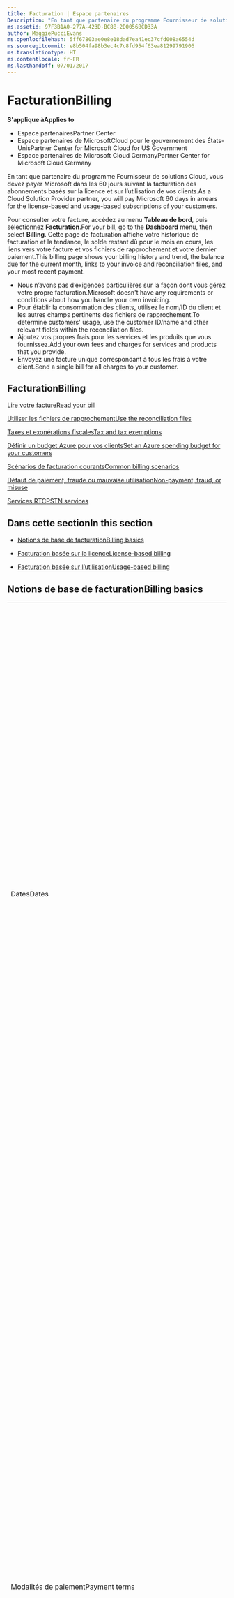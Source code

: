 ```yaml
---
title: Facturation | Espace partenaires
Description: "En tant que partenaire du programme Fournisseur de solutions Cloud, vous devez payer Microsoft dans les 60 jours suivant la facturation des abonnements basés sur la licence et sur l’utilisation de vos clients."
ms.assetid: 97F3B1A0-277A-423D-BC8B-2D0056BCD33A
author: MaggiePucciEvans
ms.openlocfilehash: 5ff67803ae0e8e18dad7ea41ec37cfd008a6554d
ms.sourcegitcommit: e8b504fa98b3ec4c7c8fd954f63ea81299791906
ms.translationtype: HT
ms.contentlocale: fr-FR
ms.lasthandoff: 07/01/2017
---
```

# <a name="billing"></a><span data-ttu-id="495c7-103">Facturation</span><span class="sxs-lookup"><span data-stu-id="495c7-103">Billing</span></span>

**<span data-ttu-id="495c7-104">S'applique à</span><span class="sxs-lookup"><span data-stu-id="495c7-104">Applies to</span></span>**

-  <span data-ttu-id="495c7-105">Espace partenaires</span><span class="sxs-lookup"><span data-stu-id="495c7-105">Partner Center</span></span>
-  <span data-ttu-id="495c7-106">Espace partenaires de MicrosoftCloud pour le gouvernement des États-Unis</span><span class="sxs-lookup"><span data-stu-id="495c7-106">Partner Center for Microsoft Cloud for US Government</span></span>
-  <span data-ttu-id="495c7-107">Espace partenaires de Microsoft Cloud Germany</span><span class="sxs-lookup"><span data-stu-id="495c7-107">Partner Center for Microsoft Cloud Germany</span></span>

<span data-ttu-id="495c7-108">En tant que partenaire du programme Fournisseur de solutions Cloud, vous devez payer Microsoft dans les 60 jours suivant la facturation des abonnements basés sur la licence et sur l’utilisation de vos clients.</span><span class="sxs-lookup"><span data-stu-id="495c7-108">As a Cloud Solution Provider partner, you will pay Microsoft 60 days in arrears for the license-based and usage-based subscriptions of your customers.</span></span>

<span data-ttu-id="495c7-109">Pour consulter votre facture, accédez au menu **Tableau de bord**, puis sélectionnez **Facturation**.</span><span class="sxs-lookup"><span data-stu-id="495c7-109">For your bill, go to the **Dashboard** menu, then select **Billing**.</span></span> <span data-ttu-id="495c7-110">Cette page de facturation affiche votre historique de facturation et la tendance, le solde restant dû pour le mois en cours, les liens vers votre facture et vos fichiers de rapprochement et votre dernier paiement.</span><span class="sxs-lookup"><span data-stu-id="495c7-110">This billing page shows your billing history and trend, the balance due for the current month, links to your invoice and reconciliation files, and your most recent payment.</span></span>

-   <span data-ttu-id="495c7-111">Nous n’avons pas d’exigences particulières sur la façon dont vous gérez votre propre facturation.</span><span class="sxs-lookup"><span data-stu-id="495c7-111">Microsoft doesn't have any requirements or conditions about how you handle your own invoicing.</span></span>
-   <span data-ttu-id="495c7-112">Pour établir la consommation des clients, utilisez le nom/ID du client et les autres champs pertinents des fichiers de rapprochement.</span><span class="sxs-lookup"><span data-stu-id="495c7-112">To determine customers' usage, use the customer ID/name and other relevant fields within the reconciliation files.</span></span>
-   <span data-ttu-id="495c7-113">Ajoutez vos propres frais pour les services et les produits que vous fournissez.</span><span class="sxs-lookup"><span data-stu-id="495c7-113">Add your own fees and charges for services and products that you provide.</span></span>
-   <span data-ttu-id="495c7-114">Envoyez une facture unique correspondant à tous les frais à votre client.</span><span class="sxs-lookup"><span data-stu-id="495c7-114">Send a single bill for all charges to your customer.</span></span>

## <a name="billing"></a><span data-ttu-id="495c7-115">Facturation</span><span class="sxs-lookup"><span data-stu-id="495c7-115">Billing</span></span>


[<span data-ttu-id="495c7-116">Lire votre facture</span><span class="sxs-lookup"><span data-stu-id="495c7-116">Read your bill</span></span>](read-your-bill.md)

[<span data-ttu-id="495c7-117">Utiliser les fichiers de rapprochement</span><span class="sxs-lookup"><span data-stu-id="495c7-117">Use the reconciliation files</span></span>](use-the-reconciliation-files.md)

[<span data-ttu-id="495c7-118">Taxes et exonérations fiscales</span><span class="sxs-lookup"><span data-stu-id="495c7-118">Tax and tax exemptions</span></span>](tax-and-tax-exemptions.md)

[<span data-ttu-id="495c7-119">Définir un budget Azure pour vos clients</span><span class="sxs-lookup"><span data-stu-id="495c7-119">Set an Azure spending budget for your customers</span></span>](set-an-azure-spending-budget-for-your-customers.md)

[<span data-ttu-id="495c7-120">Scénarios de facturation courants</span><span class="sxs-lookup"><span data-stu-id="495c7-120">Common billing scenarios</span></span>](common-billing-scenarios.md)

[<span data-ttu-id="495c7-121">Défaut de paiement, fraude ou mauvaise utilisation</span><span class="sxs-lookup"><span data-stu-id="495c7-121">Non-payment, fraud, or misuse</span></span>](non-payment--fraud--or-misuse.md)

[<span data-ttu-id="495c7-122">Services RTC</span><span class="sxs-lookup"><span data-stu-id="495c7-122">PSTN services</span></span>](o365-e5-in-csp-advisory.md)

## <a name="in-this-section"></a><span data-ttu-id="495c7-123">Dans cette section</span><span class="sxs-lookup"><span data-stu-id="495c7-123">In this section</span></span>


-   [<span data-ttu-id="495c7-124">Notions de base de facturation</span><span class="sxs-lookup"><span data-stu-id="495c7-124">Billing basics</span></span>](#billingbasics)

-   [<span data-ttu-id="495c7-125">Facturation basée sur la licence</span><span class="sxs-lookup"><span data-stu-id="495c7-125">License-based billing</span></span>](#licensebasedbilling)

-   [<span data-ttu-id="495c7-126">Facturation basée sur l’utilisation</span><span class="sxs-lookup"><span data-stu-id="495c7-126">Usage-based billing</span></span>](#usagebasedbilling)

## <span data-ttu-id="495c7-127"><a href="" id="billingbasics"></a>Notions de base de facturation</span><span class="sxs-lookup"><span data-stu-id="495c7-127"><a href="" id="billingbasics"></a>Billing basics</span></span>


<table>
<colgroup>
<col width="50%" />
<col width="50%" />
</colgroup>
<tbody>
<tr class="odd">
<td><span data-ttu-id="495c7-128">Dates</span><span class="sxs-lookup"><span data-stu-id="495c7-128">Dates</span></span></td>
<td><ul>
<li><span data-ttu-id="495c7-129">Votre date de facturation mensuelle correspond au jour du mois que vous avez sélectionné lors de l’inscription.</span><span class="sxs-lookup"><span data-stu-id="495c7-129">Your monthly billing date is the day of the month you selected during enrollment.</span></span> <span data-ttu-id="495c7-130">Microsoft envoie un e-mail de confirmation qui indique votre date de facturation.</span><span class="sxs-lookup"><span data-stu-id="495c7-130">Microsoft will send a confirmation email that includes your billing date.</span></span></li>
<li><span data-ttu-id="495c7-131">Vous pouvez accéder aux listes de prix 1&nbsp;mois à l’avance, puisqu’elles sont mises à jour tous les mois.</span><span class="sxs-lookup"><span data-stu-id="495c7-131">You can find price lists 1 month in advance, as they're updated monthly.</span></span> <span data-ttu-id="495c7-132">Les prix basés sur les licences sont garantis pendant la durée de l’abonnement, généralement 12 mois à compter de la date d’achat.</span><span class="sxs-lookup"><span data-stu-id="495c7-132">License-based prices are guaranteed for the term of the subscription, usually 12 months from the purchase date.</span></span> <span data-ttu-id="495c7-133">Les prix basés sur l’utilisation peuvent changer sur une base mensuelle.</span><span class="sxs-lookup"><span data-stu-id="495c7-133">Usage-based prices can change on a monthly basis.</span></span> <span data-ttu-id="495c7-134">Nous vous informerons 30 jours à l’avance de toute modification du prix par le biais de la publication de notre liste de prix du partenaire.</span><span class="sxs-lookup"><span data-stu-id="495c7-134">We will provide 30 days’ notice for any price change through the publication of our Partner Price List.</span></span></li>
</ul></td>
</tr>
<tr class="even">
<td><span data-ttu-id="495c7-135">Modalités de paiement</span><span class="sxs-lookup"><span data-stu-id="495c7-135">Payment terms</span></span></td>
<td><ul>
<li><span data-ttu-id="495c7-136">Modalités de paiement - 60&nbsp;jours net</span><span class="sxs-lookup"><span data-stu-id="495c7-136">Payment terms - net 60 days.</span></span></li>
<li><span data-ttu-id="495c7-137">Les paiements doivent être effectués à la date d’échéance de la facture (60&nbsp;jours après la date de la facturation), faute de quoi le compte sera en souffrance.</span><span class="sxs-lookup"><span data-stu-id="495c7-137">Payments must be made by the invoice due date (60 days after the billing date), or the account will be delinquent.</span></span></li>
<li><span data-ttu-id="495c7-138">Les comptes en souffrance sont passibles de suspension et/ou résiliation du programme Fournisseur de solutions Cloud.</span><span class="sxs-lookup"><span data-stu-id="495c7-138">Delinquent accounts are subject to suspension and/or termination from the Cloud Solution Provider program.</span></span> <span data-ttu-id="495c7-139">Les comptes suspendus ne peuvent pas créer de client ou de commande, demander une relation de revendeur, augmenter ou diminuer le nombre d’abonnements, commander des abonnements à des composants additionnels, ni convertir ou changer un abonnement. Ils sont limités à la gestion des clients, des abonnements et des ressources existants jusqu’à ce qu’ils soient de nouveau à jour.</span><span class="sxs-lookup"><span data-stu-id="495c7-139">Suspended accounts can't create a new customer or order, request a reseller relationship, increase or decrease quantities of subscriptions, order add-on subscriptions, convert or transition a subscription and will be limited to managing existing customers, subscriptions and resources until the account is brought current.</span></span> <span data-ttu-id="495c7-140">Les partenaires peuvent regagner l’intégralité des fonctionnalités de leurs comptes suspendus lorsqu’ils règlent leurs factures en retard de paiement.</span><span class="sxs-lookup"><span data-stu-id="495c7-140">Partners can regain full functionality of their suspended accounts when they pay their outstanding bills.</span></span></li>
</ul></td>
</tr>
<tr class="odd">
<td><span data-ttu-id="495c7-141">Règles de facturation</span><span class="sxs-lookup"><span data-stu-id="495c7-141">Billing rules</span></span></td>
<td><ul>
<li><span data-ttu-id="495c7-142">Vous recevez une facture chaque mois pour le programme Fournisseur de solutions Cloud.</span><span class="sxs-lookup"><span data-stu-id="495c7-142">You will receive one invoice each month for the CSP program.</span></span></li>
<li><span data-ttu-id="495c7-143">Les abonnements basés sur les licences sont facturés en fonction des licences achetées, et non des licences utilisées.</span><span class="sxs-lookup"><span data-stu-id="495c7-143">License-based subscriptions are billed based on licenses purchased, not licenses used.</span></span></li>
<li><span data-ttu-id="495c7-144">Les abonnements Azure (basés sur l’utilisation) sont facturés en fonction de barèmes basés sur la consommation.</span><span class="sxs-lookup"><span data-stu-id="495c7-144">Azure (usage-based subscriptions) are billed according to metered rates, based on consumption.</span></span></li>
<li><span data-ttu-id="495c7-145">Les prix sont garantis pour la durée de l’abonnement.</span><span class="sxs-lookup"><span data-stu-id="495c7-145">Price is guaranteed through the term of the subscription.</span></span> <span data-ttu-id="495c7-146">Les prix peuvent changer lors du renouvellement de l’abonnement.</span><span class="sxs-lookup"><span data-stu-id="495c7-146">Prices may change at subscription renewal.</span></span></li>
</ul></td>
</tr>
<tr class="even">
<td><span data-ttu-id="495c7-147">Disponibilité des factures</span><span class="sxs-lookup"><span data-stu-id="495c7-147">Invoice availability</span></span></td>
<td><ul>
<li><span data-ttu-id="495c7-148">Vous pouvez afficher et télécharger vos factures et vos fichiers de rapprochement à partir de la page Facturation de l’Espace partenaires.</span><span class="sxs-lookup"><span data-stu-id="495c7-148">You can view and download your invoices and reconciliation files from the Billing page in the Partner Center.</span></span></li>
</ul></td>
</tr>
<tr class="odd">
<td><span data-ttu-id="495c7-149">Ajustements/crédits/annulations</span><span class="sxs-lookup"><span data-stu-id="495c7-149">Adjustments/Credits/Cancellations</span></span></td>
<td><ul>
<li><span data-ttu-id="495c7-150">Les crédits ne sont pas autorisés pour les comptes test et le test des intégrations.</span><span class="sxs-lookup"><span data-stu-id="495c7-150">Credits for test accounts and integration testing are not authorized.</span></span> <span data-ttu-id="495c7-151">Pour éviter des frais d’abonnement ou des frais de résiliation anticipée lorsque vous effectuez le test, vous pouvez annuler l’abonnement lors de la « période gratuite ».</span><span class="sxs-lookup"><span data-stu-id="495c7-151">To avoid subscription charges or early termination fee charges when you are performing testing, you can cancel the subscription during the “free period”.</span></span> <span data-ttu-id="495c7-152">Tous les frais d’utilisation des services Azure vous incombent.</span><span class="sxs-lookup"><span data-stu-id="495c7-152">All consumption usage charges for Azure services are your responsibility.</span></span></li>
<li><span data-ttu-id="495c7-153">Vous verrez les ajustements et les crédits à terme échu sur votre prochaine facture mensuelle une fois qu’ils auront été appliqués.</span><span class="sxs-lookup"><span data-stu-id="495c7-153">You'll see adjustments and credits in arrears on your next monthly billing invoice after the credit or adjustment is applied.</span></span></li>
</ul></td>
</tr>
<tr class="even">
<td><span data-ttu-id="495c7-154">Taxe</span><span class="sxs-lookup"><span data-stu-id="495c7-154">Tax</span></span></td>
<td><ul>
<li><span data-ttu-id="495c7-155">Vous serez imposé en fonction de vos informations (et non de vos clients), car la relation de facturation s’établit entre vous et Microsoft.</span><span class="sxs-lookup"><span data-stu-id="495c7-155">You will be taxed based on your details, (not your customers') as the billing relationship is between Microsoft and you.</span></span></li>
<li><span data-ttu-id="495c7-156">Vous pouvez soumettre votre identifiant fiscal lors de l’activation ou via une demande de service.</span><span class="sxs-lookup"><span data-stu-id="495c7-156">You can submit your tax ID during onboarding or via a service request.</span></span> <span data-ttu-id="495c7-157">Les modifications seront prises en compte lors de votre prochain cycle de facturation.</span><span class="sxs-lookup"><span data-stu-id="495c7-157">You'll see the changes reflected on your next billing cycle.</span></span></li>
<li><span data-ttu-id="495c7-158">Pour la <strong>retenue à la source et l’exonération fiscale</strong>, vous devez envoyer la documentation fiscale via une demande de service.</span><span class="sxs-lookup"><span data-stu-id="495c7-158">For <strong>withholding and sales tax exemption</strong>, you must submit tax documentation via a service request.</span></span> <span data-ttu-id="495c7-159">Les modifications et les remboursements appropriés seront visibles dans votre prochain cycle de facturation.</span><span class="sxs-lookup"><span data-stu-id="495c7-159">You'll see the changes and appropriate refunds on your next billing cycle.</span></span></li>
<li><span data-ttu-id="495c7-160">Pour l’<strong>exonération de TVA</strong>, vous devez envoyer votre numéro de TVA (validé par Microsoft) via une demande de service.</span><span class="sxs-lookup"><span data-stu-id="495c7-160">For <strong>value added tax (VAT) exemption</strong>, you must submit your VAT ID (validated by Microsoft) via a service request.</span></span> <span data-ttu-id="495c7-161">Les modifications et les remboursements appropriés seront visibles dans votre prochain cycle de facturation.</span><span class="sxs-lookup"><span data-stu-id="495c7-161">You'll see the changes and appropriate refunds on your next billing cycle.</span></span></li>
<li><span data-ttu-id="495c7-162">Obtenez davantage d’informations fiscales auprès de votre bureau des impôts local ou de votre conseiller fiscal.</span><span class="sxs-lookup"><span data-stu-id="495c7-162">Find further tax details from your local tax office or tax advisor.</span></span></li>
</ul></td>
</tr>
</tbody>
</table>

 

## <span data-ttu-id="495c7-163"><a href="" id="licensebasedbilling"></a>Facturation basée sur la licence</span><span class="sxs-lookup"><span data-stu-id="495c7-163"><a href="" id="licensebasedbilling"></a>License-based billing</span></span>


<table>
<colgroup>
<col width="50%" />
<col width="50%" />
</colgroup>
<tbody>
<tr class="odd">
<td><span data-ttu-id="495c7-164">Programme incitatif (jusqu’à un mois gratuit)</span><span class="sxs-lookup"><span data-stu-id="495c7-164">Up to one free month incentive</span></span></td>
<td><ul>
<li><span data-ttu-id="495c7-165">Aucuns frais ne vous sont facturés pendant la période initiale, depuis la date de début de l’abonnement jusqu’à la date de votre prochaine facture consolidée (jusqu’à un mois entier), quel que soit le nombre de sièges.</span><span class="sxs-lookup"><span data-stu-id="495c7-165">You are not billed for any charges during the initial period from the subscription start date to the date of your next consolidate bill (up to one full month), regardless of the seat count.</span></span></li>
<li><span data-ttu-id="495c7-166">Cela simplifie le rapprochement des factures.</span><span class="sxs-lookup"><span data-stu-id="495c7-166">This results in simpler billing reconciliation.</span></span></li>
<li><span data-ttu-id="495c7-167">Tous les abonnements sont renouvelés et réglés automatiquement pour une période de 12 mois si l’abonnement n’est pas annulé conformément au contrat.</span><span class="sxs-lookup"><span data-stu-id="495c7-167">All subscriptions auto-renew for a new 12 month period with 12 monthly advanced charges if the subscription is not cancelled in line with the appropriate agreements.</span></span></li>
<li><span data-ttu-id="495c7-168">La période gratuite ne s’applique pas aux services basés sur l’utilisation.</span><span class="sxs-lookup"><span data-stu-id="495c7-168">The free period does not apply to usage-based services.</span></span></li>
</ul></td>
</tr>
<tr class="even">
<td><span data-ttu-id="495c7-169">Règles de facturation</span><span class="sxs-lookup"><span data-stu-id="495c7-169">Billing rules</span></span></td>
<td><ul>
<li><span data-ttu-id="495c7-170">Les abonnements sont annuels et automatiquement renouvelés.</span><span class="sxs-lookup"><span data-stu-id="495c7-170">Subscriptions are annual and auto-renewed.</span></span></li>
<li><span data-ttu-id="495c7-171">La facturation se décompose en 12&nbsp;paiements mensuels pour un abonnement annuel.</span><span class="sxs-lookup"><span data-stu-id="495c7-171">Billing is in 12 monthly payments per annual subscription.</span></span></li>
<li><span data-ttu-id="495c7-172">Les services basés sur les licences sont facturés de manière anticipée pour la prochaine période de facturation, en fonction du nombre de licences à la fin de la période de facturation précédente.</span><span class="sxs-lookup"><span data-stu-id="495c7-172">You are billed in advance for the next billing period for license-based services, based on number of licenses at the end of the prior billing period.</span></span></li>
<li><span data-ttu-id="495c7-173">Vous êtes facturé/crédité à terme échu pour toute modification du nombre de licences (calcul au prorata en fonction des jours de licences).</span><span class="sxs-lookup"><span data-stu-id="495c7-173">You are billed/credited in arrears for any changes in the number of licenses(pro-rata calculation based on license-days).</span></span> <span data-ttu-id="495c7-174">La formule suivante est utilisée pour le calcul au prorata: [ARRONDI((ARRONDI(Prix unitaire * Quantité / Prorata du nombre de jours du mois, 2) * Prorata du nombre de jours) / Quantité, 2) * Quantité]</span><span class="sxs-lookup"><span data-stu-id="495c7-174">Pro-rata calculation uses the following formula: [ROUND((ROUND(Unit Price * Quantity / Number of days in pro-rated Month, 2) * Number of pro-rated days) / Quantity, 2) * Quantity]</span></span></li>
<li><span data-ttu-id="495c7-175">Les paiements sont facturés pour les sièges vendus (pas pour les sièges approvisionnés).</span><span class="sxs-lookup"><span data-stu-id="495c7-175">Payments are billed for seats sold (not seats provisioned).</span></span></li>
</ul></td>
</tr>
<tr class="odd">
<td><span data-ttu-id="495c7-176">Ajustements/crédits/annulations</span><span class="sxs-lookup"><span data-stu-id="495c7-176">Adjustments/Credits/Cancellations</span></span></td>
<td><ul>
<li><span data-ttu-id="495c7-177">Les frais de résiliation anticipée ne s’appliquent pas pour l’instant à l’annulation des services basés sur les licences.</span><span class="sxs-lookup"><span data-stu-id="495c7-177">Early termination fees are currently not charged for the cancellation of license-based services.</span></span></li>
<li><span data-ttu-id="495c7-178">Les crédits d’annulation pour les services basés sur les licences sont calculés au prorata du nombre de jours non utilisés pour les annulations en milieu de cycle (ainsi que pour la réduction du nombre de licences, conformément à la formule ci-dessus).</span><span class="sxs-lookup"><span data-stu-id="495c7-178">Cancellation credits for licensed based services are pro-rated for unused days for mid-cycle cancellations (as well as license decreases per the formula above).</span></span></li>
</ul></td>
</tr>
</tbody>
</table>

 

## <span data-ttu-id="495c7-179"><a href="" id="usagebasedbilling"></a>Facturation basée sur l’utilisation</span><span class="sxs-lookup"><span data-stu-id="495c7-179"><a href="" id="usagebasedbilling"></a>Usage-based billing</span></span>


<span data-ttu-id="495c7-180">Azure fonctionne sur le modèle du paiement à l’utilisation, dans lequel vous êtes facturé uniquement pour les services Azure utilisés.</span><span class="sxs-lookup"><span data-stu-id="495c7-180">Azure operates in the "pay as you go" model, in which you are only billed for Azure services used.</span></span>

<table>
<colgroup>
<col width="50%" />
<col width="50%" />
</colgroup>
<tbody>
<tr class="odd">
<td><span data-ttu-id="495c7-181">Règles de facturation</span><span class="sxs-lookup"><span data-stu-id="495c7-181">Billing rules</span></span></td>
<td><ul>
<li><span data-ttu-id="495c7-182">La facturation est déclenchée à la date de début de l’abonnement.</span><span class="sxs-lookup"><span data-stu-id="495c7-182">Billing starts on the subscription start date.</span></span> <span data-ttu-id="495c7-183">Aucune «&nbsp;période gratuite&nbsp;» n’existe pour la facturation basée sur l’utilisation.</span><span class="sxs-lookup"><span data-stu-id="495c7-183">There is no “free period” for usage-based billing.</span></span></li>
<li><span data-ttu-id="495c7-184">Les abonnements sont au mois et renouvelés automatiquement en fonction des barèmes des nouveaux services.</span><span class="sxs-lookup"><span data-stu-id="495c7-184">Subscriptions are month-to-month and auto-renew at the new metered service rates.</span></span> <span data-ttu-id="495c7-185">La facturation basée sur l’utilisation est mensuelle, à terme échu.</span><span class="sxs-lookup"><span data-stu-id="495c7-185">Billing is monthly in arrears, based on usage.</span></span></li>
<li><span data-ttu-id="495c7-186">Les barèmes des services peuvent changer au cours du cycle de facturation.</span><span class="sxs-lookup"><span data-stu-id="495c7-186">Metered service rates can change within the invoice cycle.</span></span>
<ul>
<li><span data-ttu-id="495c7-187">Augmentation de prix&nbsp;: préavis de 30&nbsp;jours.</span><span class="sxs-lookup"><span data-stu-id="495c7-187">Price increases: 30 days notice is provided.</span></span></li>
<li><span data-ttu-id="495c7-188">Réduction de prix&nbsp;: jour d’application de la modification.</span><span class="sxs-lookup"><span data-stu-id="495c7-188">Price decreases: reflected day of change.</span></span></li>
<li><span data-ttu-id="495c7-189">Les abonnements existants utilisent le taux en vigueur au début du cycle de facturation.</span><span class="sxs-lookup"><span data-stu-id="495c7-189">Existing subscriptions use the rate in effect at the beginning of the bill cycle.</span></span></li>
<li><span data-ttu-id="495c7-190">Les nouveaux abonnements (créés au cours du cycle de facturation) utilisent le taux en vigueur à la date de création.</span><span class="sxs-lookup"><span data-stu-id="495c7-190">New subscriptions (created within bill cycle) use the rate in effect at the create date.</span></span></li>
</ul></li>
</ul></td>
</tr>
<tr class="even">
<td><span data-ttu-id="495c7-191">Ajustements/Crédits/Annulations</span><span class="sxs-lookup"><span data-stu-id="495c7-191">Adjustments/Credits/Cancellations</span></span></td>
<td><ul>
<li><span data-ttu-id="495c7-192">Vous verrez les paiements ajustés sur votre prochaine facture mensuelle.</span><span class="sxs-lookup"><span data-stu-id="495c7-192">You'll see payments with adjustments on your next monthly billing invoice.</span></span></li>
<li><span data-ttu-id="495c7-193">Aucun frais de résiliation anticipée n’est appliqué pour l’instant pour l’annulation de services basés sur l’utilisation.</span><span class="sxs-lookup"><span data-stu-id="495c7-193">Early termination fees are currently not charged for the cancellation of usage-based services.</span></span></li>
<li><span data-ttu-id="495c7-194">Vous verrez des crédits de tout type, y compris les crédits&nbsp;SLA, sur votre prochaine facture mensuelle.</span><span class="sxs-lookup"><span data-stu-id="495c7-194">You'll see credits of any type, including SLA credits, on your next monthly billing invoice.</span></span></li>
</ul></td>
</tr>
</tbody>
</table>

